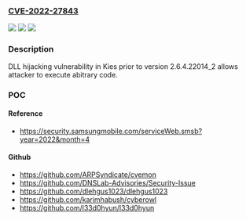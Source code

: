 ### [CVE-2022-27843](https://cve.mitre.org/cgi-bin/cvename.cgi?name=CVE-2022-27843)
![](https://img.shields.io/static/v1?label=Product&message=Kies&color=blue)
![](https://img.shields.io/static/v1?label=Version&message=-%3C%202.6.4.22014_2%20&color=brighgreen)
![](https://img.shields.io/static/v1?label=Vulnerability&message=CWE-20%3A%20Improper%20Input%20Validation&color=brighgreen)

### Description

DLL hijacking vulnerability in Kies prior to version 2.6.4.22014_2 allows attacker to execute abitrary code.

### POC

#### Reference
- https://security.samsungmobile.com/serviceWeb.smsb?year=2022&month=4

#### Github
- https://github.com/ARPSyndicate/cvemon
- https://github.com/DNSLab-Advisories/Security-Issue
- https://github.com/dlehgus1023/dlehgus1023
- https://github.com/karimhabush/cyberowl
- https://github.com/l33d0hyun/l33d0hyun


